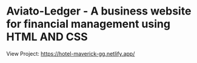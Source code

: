 # Aviato-Ledger - A business website for financial management using HTML AND CSS

View Project: https://hotel-maverick-gg.netlify.app/
